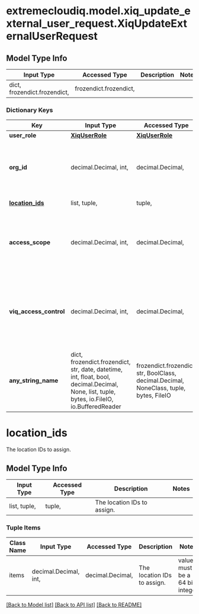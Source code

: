 # extremecloudiq.model.xiq_update_external_user_request.XiqUpdateExternalUserRequest

## Model Type Info
Input Type | Accessed Type | Description | Notes
------------ | ------------- | ------------- | -------------
dict, frozendict.frozendict,  | frozendict.frozendict,  |  | 

### Dictionary Keys
Key | Input Type | Accessed Type | Description | Notes
------------ | ------------- | ------------- | ------------- | -------------
**user_role** | [**XiqUserRole**](XiqUserRole.md) | [**XiqUserRole**](XiqUserRole.md) |  | [optional] 
**org_id** | decimal.Decimal, int,  | decimal.Decimal,  | The HIQ organization ID if it is HIQ user, otherwise leave it as empty. | [optional] value must be a 64 bit integer
**[location_ids](#location_ids)** | list, tuple,  | tuple,  | The location IDs to assign. | [optional] 
**access_scope** | decimal.Decimal, int,  | decimal.Decimal,  | The user has access on all sites / the authorized sites. 0: VIQ_SCOPE, 1: SITE_SCOPE. | [optional] value must be a 32 bit integer
**viq_access_control** | decimal.Decimal, int,  | decimal.Decimal,  | The permissions for Site Scope user on Global Scope resources. 0: READ_WRITE, 1: READ_ONLY. | [optional] value must be a 32 bit integer
**any_string_name** | dict, frozendict.frozendict, str, date, datetime, int, float, bool, decimal.Decimal, None, list, tuple, bytes, io.FileIO, io.BufferedReader | frozendict.frozendict, str, BoolClass, decimal.Decimal, NoneClass, tuple, bytes, FileIO | any string name can be used but the value must be the correct type | [optional]

# location_ids

The location IDs to assign.

## Model Type Info
Input Type | Accessed Type | Description | Notes
------------ | ------------- | ------------- | -------------
list, tuple,  | tuple,  | The location IDs to assign. | 

### Tuple Items
Class Name | Input Type | Accessed Type | Description | Notes
------------- | ------------- | ------------- | ------------- | -------------
items | decimal.Decimal, int,  | decimal.Decimal,  | The location IDs to assign. | value must be a 64 bit integer

[[Back to Model list]](../../README.md#documentation-for-models) [[Back to API list]](../../README.md#documentation-for-api-endpoints) [[Back to README]](../../README.md)

